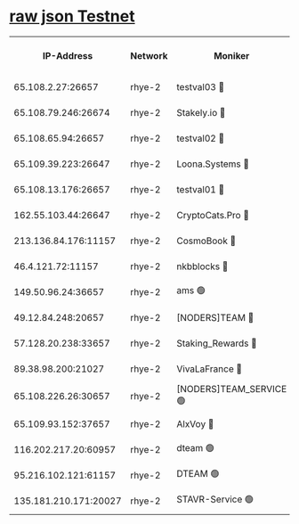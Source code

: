 
[raw json Testnet](https://rpc-check.quickt.stavr.tech/quickt/rpc-quickt-result.json)
=


<table><tr><th>IP-Address</th><th>Network</th><th>Moniker</th><th>Latest Block Height</th><th>Earliest Block Height</th><th>Catching Up</th><th>Tx Index</th><th>Voting Power</th><th>Scan Time</th></tr><tr><td>65.108.2.27:26657</td><td>rhye-2</td><td>testval03 🔴</td><td>943668</td><td>1</td><td>False</td><td>on</td><td>11002050</td><td>2024-02-23T12:40:50.375220083UTC</td></tr><tr><td>65.108.79.246:26674</td><td>rhye-2</td><td>Stakely.io 🔴</td><td>943668</td><td>1</td><td>False</td><td>on</td><td>10010</td><td>2024-02-23T12:40:52.778706837UTC</td></tr><tr><td>65.108.65.94:26657</td><td>rhye-2</td><td>testval02 🔴</td><td>943668</td><td>1</td><td>False</td><td>on</td><td>11002050</td><td>2024-02-23T12:40:55.627328249UTC</td></tr><tr><td>65.109.39.223:26647</td><td>rhye-2</td><td>Loona.Systems 🔴</td><td>943668</td><td>1</td><td>False</td><td>off</td><td>86949</td><td>2024-02-23T12:40:58.749206265UTC</td></tr><tr><td>65.108.13.176:26657</td><td>rhye-2</td><td>testval01 🔴</td><td>943669</td><td>1</td><td>False</td><td>on</td><td>13082010</td><td>2024-02-23T12:40:59.618167221UTC</td></tr><tr><td>162.55.103.44:26647</td><td>rhye-2</td><td>CryptoCats.Pro 🔴</td><td>943675</td><td>1</td><td>False</td><td>off</td><td>9999</td><td>2024-02-23T12:41:32.241189375UTC</td></tr><tr><td>213.136.84.176:11157</td><td>rhye-2</td><td>CosmoBook 🔴</td><td>943673</td><td>65301</td><td>False</td><td>off</td><td>1528057</td><td>2024-02-23T12:41:25.816638299UTC</td></tr><tr><td>46.4.121.72:11157</td><td>rhye-2</td><td>nkbblocks 🔴</td><td>943666</td><td>70101</td><td>False</td><td>off</td><td>81491</td><td>2024-02-23T12:40:43.075844142UTC</td></tr><tr><td>149.50.96.24:36657</td><td>rhye-2</td><td>ams 🟢</td><td>943672</td><td>133501</td><td>False</td><td>on</td><td>0</td><td>2024-02-23T12:41:15.163971059UTC</td></tr><tr><td>49.12.84.248:20657</td><td>rhye-2</td><td>[NODERS]TEAM 🔴</td><td>943671</td><td>146001</td><td>False</td><td>on</td><td>59690</td><td>2024-02-23T12:41:12.710919520UTC</td></tr><tr><td>57.128.20.238:33657</td><td>rhye-2</td><td>Staking_Rewards 🔴</td><td>943668</td><td>149101</td><td>False</td><td>on</td><td>9900</td><td>2024-02-23T12:40:58.405096121UTC</td></tr><tr><td>89.38.98.200:21027</td><td>rhye-2</td><td>VivaLaFrance 🔴</td><td>943667</td><td>220501</td><td>False</td><td>off</td><td>10000</td><td>2024-02-23T12:40:45.530554805UTC</td></tr><tr><td>65.108.226.26:30657</td><td>rhye-2</td><td>[NODERS]TEAM_SERVICE 🟢</td><td>943669</td><td>241501</td><td>False</td><td>on</td><td>0</td><td>2024-02-23T12:40:59.193270624UTC</td></tr><tr><td>65.109.93.152:37657</td><td>rhye-2</td><td>AlxVoy 🔴</td><td>943667</td><td>315173</td><td>False</td><td>on</td><td>143351</td><td>2024-02-23T12:40:47.989709560UTC</td></tr><tr><td>116.202.217.20:60957</td><td>rhye-2</td><td>dteam 🟢</td><td>943668</td><td>421794</td><td>False</td><td>on</td><td>0</td><td>2024-02-23T12:40:55.988177291UTC</td></tr><tr><td>95.216.102.121:61157</td><td>rhye-2</td><td>DTEAM 🟢</td><td>943668</td><td>942001</td><td>False</td><td>on</td><td>0</td><td>2024-02-23T12:40:53.129765447UTC</td></tr><tr><td>135.181.210.171:20027</td><td>rhye-2</td><td>STAVR-Service 🟢</td><td>943671</td><td>942001</td><td>False</td><td>on</td><td>0</td><td>2024-02-23T12:41:10.332601970UTC</td></tr></table>